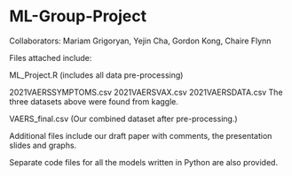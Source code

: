 # ML-Group-Project
Collaborators:
Mariam Grigoryan,
Yejin Cha,
Gordon Kong,
Chaire Flynn


Files attached include: 

ML_Project.R (includes all data pre-processing)

2021VAERSSYMPTOMS.csv
2021VAERSVAX.csv
2021VAERSDATA.csv
The three datasets above were found from kaggle.

VAERS_final.csv (Our combined dataset after pre-processing.)

Additional files include our draft paper with comments, the presentation slides and graphs. 

Separate code files for all the models written in Python are also provided.
